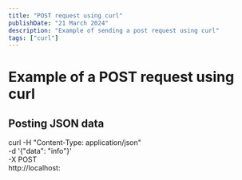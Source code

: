 ```yaml
---
title: "POST request using curl"
publishDate: "21 March 2024"
description: "Example of sending a post request using curl"
tags: ["curl"]
---
```


# Example of a POST request using curl
## Posting JSON data
curl -H "Content-Type: application/json" \
-d '{"data": "info"}' \
-X POST \
http://localhost:<port>

